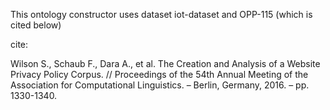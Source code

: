 
This ontology constructor uses dataset iot-dataset and OPP-115 (which is cited below) 

cite:

Wilson S., Schaub F., Dara A., et al. The Creation and Analysis of a Website Privacy 
Policy Corpus. // Proceedings of the 54th Annual Meeting of the Association for 
Computational Linguistics. – Berlin, Germany, 2016. – pp. 1330-1340.
